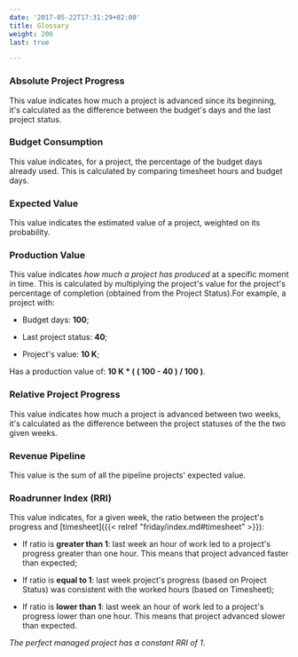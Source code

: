 ```yaml
---
date: '2017-05-22T17:31:29+02:00'
title: Glossary
weight: 200
last: true

---
```



### Absolute Project Progress

This value indicates how much a project is advanced since its beginning, it's calculated as the difference between the budget's days and the last project status.

### Budget Consumption

This value indicates, for a project, the percentage of the budget days already used. This is calculated by comparing timesheet hours and budget days.

### Expected Value

This value indicates the estimated value of a project, weighted on its probability.

### Production Value

This value indicates *how much a project has produced* at a specific moment in time. This is calculated by multiplying the project's value for the project's percentage of completion (obtained from the Project Status).For example, a project with:

* Budget days: **100**;

* Last project status: **40**;

* Project's value: **10 K**;

Has a production value of: **10 K * ( ( 100 - 40 ) / 100 )**.

### Relative Project Progress

This value indicates how much a project is advanced between two weeks, it's calculated as the difference between the project statuses of the the two given weeks.

### Revenue Pipeline

This value is the sum of all the pipeline projects' expected value.

### Roadrunner Index (RRI)

This value indicates, for a given week, the ratio between the project's progress and [timesheet]({{< relref "friday/index.md#timesheet" >}}):

* If ratio is **greater than 1**: last week an hour of work led to a project's progress greater than one hour. This means that project advanced faster than expected;

* If ratio is **equal to 1**: last week project's progress (based on Project Status) was consistent with the worked hours (based on Timesheet);

* If ratio is **lower than 1**: last week an hour of work led to a project's progress lower than one hour. This means that project advanced slower than expected.

*The perfect managed project has a constant RRI of 1*.